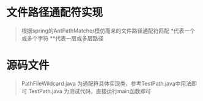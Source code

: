 # 文件路径通配符实现
>根据spring的AntPathMatcher模仿而来的文件路径通配符匹配
>      *代表一个或多个字符
>      **代表一层或多层路径
# 源码文件
>PathFileWildcard.java		为通配符具体实现类，参考TestPath.java中用法即可
>TestPath.java				为测试代码，直接运行main函数即可


